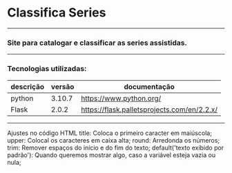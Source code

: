# Classifica Series

---

### Site para catalogar e classificar as series assistidas.

---

### Tecnologias utilizadas: 

|descrição | versão | documentação |
|----------|--------|--------------|
|python | 3.10.7 | https://www.python.org/ | 
|Flask | 2.0.2  | https://flask.palletsprojects.com/en/2.2.x/ |

---
Ajustes no código HTML
title: Coloca o primeiro caracter em maiúscola;
upper: Colocal os caracteres em caixa alta;
round: Arredonda os números;
trim: Remover espaços do início e do fim do texto;
default('texto exibido por padrão'): Quando queremos mostrar algo, caso a variável esteja vazia ou nula;
